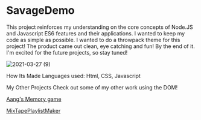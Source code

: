 
# SavageDemo
This project reinforces my understanding on the core concepts of Node.JS and Javascript ES6 features and their applications. I wanted to keep my code as simple as possible. I wanted to do a throwpack theme for this project! The product came out clean, eye catching and fun! By the end of it. I'm excited for the future projects, so stay tuned!

![2021-03-27 (9)](https://user-images.githubusercontent.com/77415322/112736981-404cb000-8f2d-11eb-9c2b-0886bff437b4.png)

How Its Made Languages used: Html, CSS, Javascript

My Other Projects Check out some of my other work using the DOM!

[Aang's Memory game](https://github.com/taneciathompson/Aangs-Memory-Game.git)

[MixTapePlaylistMaker](https://github.com/taneciathompson/MixtapePlaylistMaker.git)
